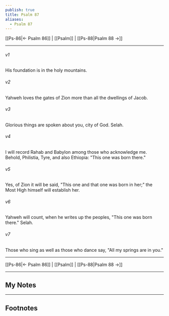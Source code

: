 ```yaml
---
publish: true
title: Psalm 87
aliases:
  - Psalm 87
---
```


[[Ps-86|← Psalm 86]] | [[Psalm]] | [[Ps-88|Psalm 88 →]]
***



###### v1 
His foundation is in the holy mountains. 

###### v2 
Yahweh loves the gates of Zion more than all the dwellings of Jacob. 

###### v3 
Glorious things are spoken about you, city of God. Selah. 

###### v4 
I will record Rahab and Babylon among those who acknowledge me. Behold, Philistia, Tyre, and also Ethiopia: "This one was born there." 

###### v5 
Yes, of Zion it will be said, "This one and that one was born in her;" the Most High himself will establish her. 

###### v6 
Yahweh will count, when he writes up the peoples, "This one was born there." Selah. 

###### v7 
Those who sing as well as those who dance say, "All my springs are in you."

***
[[Ps-86|← Psalm 86]] | [[Psalm]] | [[Ps-88|Psalm 88 →]]

---
## My Notes

---
## Footnotes